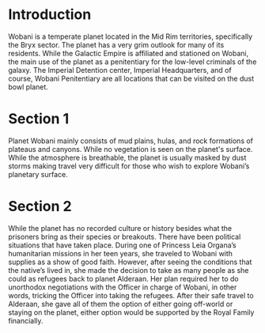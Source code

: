 # Introduction

Wobani is a temperate planet located in the Mid Rim territories, specifically the Bryx sector.
The planet has a very grim outlook for many of its residents.
While the Galactic Empire is affiliated and stationed on Wobani, the main use of the planet as a penitentiary for the low-level criminals of the galaxy.
The Imperial Detention center, Imperial Headquarters, and of course, Wobani Penitentiary are all locations that can be visited on the dust bowl planet.

# Section 1

Planet Wobani mainly consists of mud plains, hulas, and rock formations of plateaus and canyons.
While no vegetation is seen on the planet's surface.
While the atmosphere is breathable, the planet is usually masked by dust storms making travel very difficult for those who wish to explore Wobani’s planetary surface.

# Section 2

While the planet has no recorded culture or history besides what the prisoners bring as their species or breakouts.
There have been political situations that have taken place.
During one of Princess Leia Organa’s humanitarian missions in her teen years, she traveled to Wobani with supplies as a show of good faith.
However, after seeing the conditions that the native’s lived in, she made the decision to take as many people as she could as refugees back to planet Alderaan.
Her plan required her to do unorthodox negotiations with the Officer in charge of Wobani, in other words, tricking the Officer into taking the refugees.
After their safe travel to Alderaan, she gave all of them the option of either going off-world or staying on the planet, either option would be supported by the Royal Family financially.
